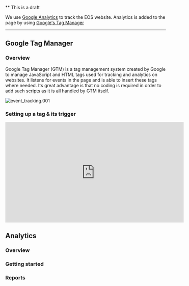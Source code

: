 ** This is a draft

We use [Google Analytics](https://analytics.google.com/) to track the EOS website. Analytics is added to the page by using [Google's Tag Manager](http://tagmanager.google.com/)

---

## Google Tag Manager
### Overview
Google Tag Manager (GTM) is a tag management system created by Google to manage JavaScript and HTML tags used for tracking and analytics on websites. It listens for events in the page and is able to insert these tags where needed. Its great advantage is that no coding is required in order to add such scripts as it is all handled by GTM itself.

![event_tracking.001](/uploads/1c3f058e2f711d3e196409f795ae137b/event_tracking.001.jpeg)

### Setting up a tag & its trigger
<iframe width="560" height="315" src="https://www.youtube.com/embed/28d60ejfk3s" frameborder="0" allow="autoplay; encrypted-media" allowfullscreen></iframe>

## Analytics
### Overview
### Getting started
### Reports

